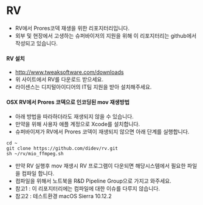 # RV
- RV에서 Prores코덱 재생을 위한 리포지터리입니다.
- 외부 및 현장에서 고생하는 슈퍼바이저의 지원을 위해 이 리포지터리는 github에서 작성되고 있습니다.

#### RV 설치
- http://www.tweaksoftware.com/downloads
- 위 사이트에서 RV를 다운로드 받으세요.
- 라이센스는 디지털아이디어의 IT팀 지원을 받아 설치해주세요.

#### OSX RV에서 Prores 코덱으로 인코딩된 mov 재생방법
- 아래 방법을 따라하더라도 재생되지 않을 수 있습니다.
- 만약을 위해 사용자 애플 계정으로 Xcode를 설치합니다.
- 슈퍼바이져가 RV에서 Prores 코덱이 재생되지 않으면 아래 단계를 실행합니다.
```
cd ~
git clone https://github.com/didev/rv.git
sh ~/rv/mio_ffmpeg.sh
```
- 만약 RV 실행후 mov 재생시 RV 프로그램이 다운되면 해당시스템에서 필요한 파일을 컴파일 합니다.
- 컴파일을 위해서 노트북을 R&D Pipeline Group으로 가지고 와주세요.
- 참고1 : 이 리포지터리에는 컴파일에 대한 이슈를 다루지 않습니다.
- 참고2 : 테스트환경 macOS Sierra 10.12.2
